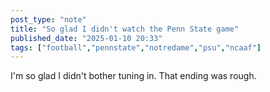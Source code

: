 ```yaml
---
post_type: "note" 
title: "So glad I didn't watch the Penn State game"
published_date: "2025-01-10 20:33"
tags: ["football","pennstate","notredame","psu","ncaaf"]
---
```


I'm so glad I didn't bother tuning in. That ending was rough. 